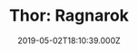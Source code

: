 ---
title: "Thor: Ragnarok"
year: 2017
date: 2019-05-02T18:10:39.000Z
permalink: /almanac/movies/2019-05-02-thor-ragnarok/index.html
rating: 3
tmdbid: 284053
---